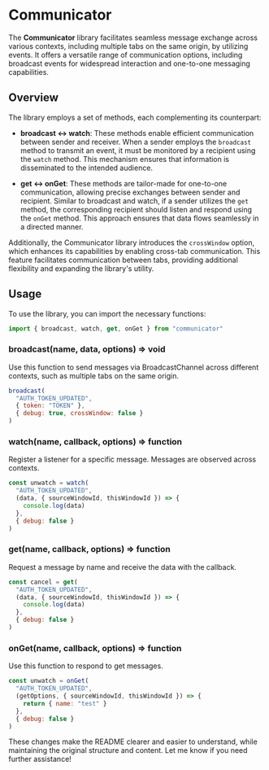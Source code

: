 # Communicator

The **Communicator** library facilitates seamless message exchange across various contexts, including multiple tabs on the same origin, by utilizing events. It offers a versatile range of communication options, including broadcast events for widespread interaction and one-to-one messaging capabilities.

## Overview

The library employs a set of methods, each complementing its counterpart:

- **broadcast <-> watch**: These methods enable efficient communication between sender and receiver. When a sender employs the `broadcast` method to transmit an event, it must be monitored by a recipient using the `watch` method. This mechanism ensures that information is disseminated to the intended audience.

- **get <-> onGet**: These methods are tailor-made for one-to-one communication, allowing precise exchanges between sender and recipient. Similar to broadcast and watch, if a sender utilizes the `get` method, the corresponding recipient should listen and respond using the `onGet` method. This approach ensures that data flows seamlessly in a directed manner.

Additionally, the Communicator library introduces the `crossWindow` option, which enhances its capabilities by enabling cross-tab communication. This feature facilitates communication between tabs, providing additional flexibility and expanding the library's utility.

## Usage

To use the library, you can import the necessary functions:

```javascript
import { broadcast, watch, get, onGet } from "communicator"
```

### broadcast(name, data, options) ⇒ void

Use this function to send messages via BroadcastChannel across different contexts, such as multiple tabs on the same origin.

```javascript
broadcast(
  "AUTH_TOKEN_UPDATED",
  { token: "TOKEN" },
  { debug: true, crossWindow: false }
)
```

### watch(name, callback, options) ⇒ function

Register a listener for a specific message. Messages are observed across contexts.

```js
const unwatch = watch(
  "AUTH_TOKEN_UPDATED",
  (data, { sourceWindowId, thisWindowId }) => {
    console.log(data)
  },
  { debug: false }
)
```

### get(name, callback, options) ⇒ function

Request a message by name and receive the data with the callback.

```js
const cancel = get(
  "AUTH_TOKEN_UPDATED",
  (data, { sourceWindowId, thisWindowId }) => {
    console.log(data)
  },
  { debug: false }
)
```

### onGet(name, callback, options) ⇒ function

Use this function to respond to get messages.

```js
const unwatch = onGet(
  "AUTH_TOKEN_UPDATED",
  (getOptions, { sourceWindowId, thisWindowId }) => {
    return { name: "test" }
  },
  { debug: false }
)
```

These changes make the README clearer and easier to understand, while maintaining the original structure and content. Let me know if you need further assistance!
